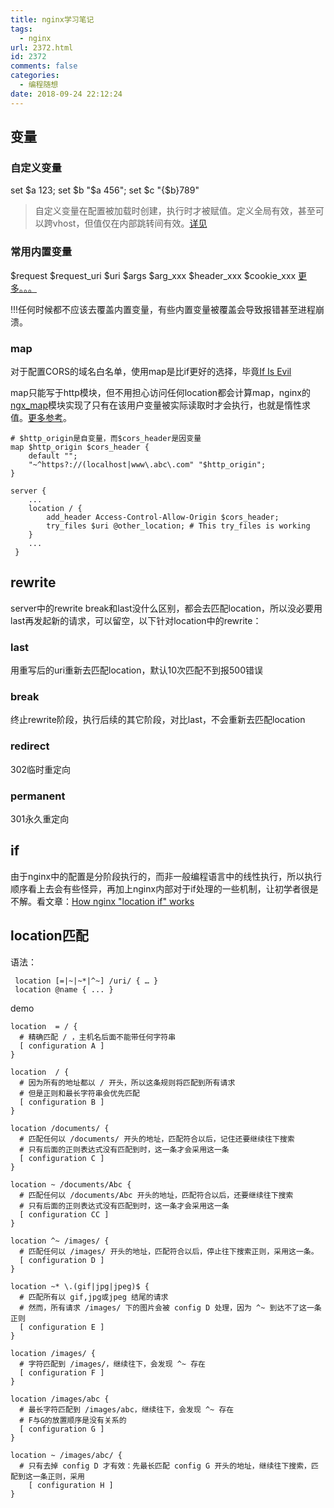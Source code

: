 ```yaml
---
title: nginx学习笔记
tags:
  - nginx
url: 2372.html
id: 2372
comments: false
categories:
  - 编程随想
date: 2018-09-24 22:12:24
---
```


## 变量
### 自定义变量
set $a 123;
set $b "$a 456";
set $c "{$b}789"

> 自定义变量在配置被加载时创建，执行时才被赋值。定义全局有效，甚至可以跨vhost，但值仅在内部跳转间有效。[详见](http://openresty.org/download/agentzh-nginx-tutorials-zhcn.html#01-NginxVariables02)

### 常用内置变量
$request
$request_uri
$uri
$args
$arg_xxx
$header_xxx
$cookie_xxx
[更多。。。](http://nginx.org/en/docs/http/ngx_http_core_module.html#variables)

!!!任何时候都不应该去覆盖内置变量，有些内置变量被覆盖会导致报错甚至进程崩溃。

### map

对于配置CORS的域名白名单，使用map是比if更好的选择，毕竟[If Is Evil](https://www.nginx.com/resources/wiki/start/topics/depth/ifisevil/)

map只能写于http模块，但不用担心访问任何location都会计算map，nginx的[ngx_map](http://nginx.org/en/docs/http/ngx_http_map_module.html)模块实现了只有在该用户变量被实际读取时才会执行，也就是惰性求值。[更多参考](http://openresty.org/download/agentzh-nginx-tutorials-zhcn.html#01-NginxVariables04)。

```nginx
# $http_origin是自变量，而$cors_header是因变量
map $http_origin $cors_header {
    default "";
    "~^https?://(localhost|www\.abc\.com" "$http_origin";
}

server {
    ...
    location / {
        add_header Access-Control-Allow-Origin $cors_header;
        try_files $uri @other_location; # This try_files is working
    }
    ...
 }
```

## rewrite

server中的rewrite break和last没什么区别，都会去匹配location，所以没必要用last再发起新的请求，可以留空，以下针对location中的rewrite：

### last 
用重写后的uri重新去匹配location，默认10次匹配不到报500错误

### break
终止rewrite阶段，执行后续的其它阶段，对比last，不会重新去匹配location

### redirect
302临时重定向

### permanent
301永久重定向

## if
由于nginx中的配置是分阶段执行的，而非一般编程语言中的线性执行，所以执行顺序看上去会有些怪异，再加上nginx内部对于if处理的一些机制，让初学者很是不解。看文章：[How nginx "location if" works](http://damacheng009.iteye.com/blog/1583879)

## location匹配

语法：
```
 location [=|~|~*|^~] /uri/ { … }
 location @name { ... } 
```
demo
```
location  = / {
  # 精确匹配 / ，主机名后面不能带任何字符串
  [ configuration A ]
}

location  / {
  # 因为所有的地址都以 / 开头，所以这条规则将匹配到所有请求
  # 但是正则和最长字符串会优先匹配
  [ configuration B ]
}

location /documents/ {
  # 匹配任何以 /documents/ 开头的地址，匹配符合以后，记住还要继续往下搜索
  # 只有后面的正则表达式没有匹配到时，这一条才会采用这一条
  [ configuration C ]
}

location ~ /documents/Abc {
  # 匹配任何以 /documents/Abc 开头的地址，匹配符合以后，还要继续往下搜索
  # 只有后面的正则表达式没有匹配到时，这一条才会采用这一条
  [ configuration CC ]
}

location ^~ /images/ {
  # 匹配任何以 /images/ 开头的地址，匹配符合以后，停止往下搜索正则，采用这一条。
  [ configuration D ]
}

location ~* \.(gif|jpg|jpeg)$ {
  # 匹配所有以 gif,jpg或jpeg 结尾的请求
  # 然而，所有请求 /images/ 下的图片会被 config D 处理，因为 ^~ 到达不了这一条正则
  [ configuration E ]
}

location /images/ {
  # 字符匹配到 /images/，继续往下，会发现 ^~ 存在
  [ configuration F ]
}

location /images/abc {
  # 最长字符匹配到 /images/abc，继续往下，会发现 ^~ 存在
  # F与G的放置顺序是没有关系的
  [ configuration G ]
}

location ~ /images/abc/ {
  # 只有去掉 config D 才有效：先最长匹配 config G 开头的地址，继续往下搜索，匹配到这一条正则，采用
    [ configuration H ]
}

```

